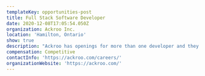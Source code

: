 ```yaml
---
templateKey: opportunities-post
title: Full Stack Software Developer
date: 2020-12-08T17:05:54.050Z
organization: Ackroo Inc.
location: 'Hamilton, Ontario'
show: true
description: "Ackroo has openings for more than one developer and they are interested in hearing from people coming out of the software program at Mohawk College.\r\n\n\r\n\n**Requirements:**\r\n\n•    must have an entrepreneurial mindset instead of a punch-the-clock mindset\r\n\n•    must be concerned with the quality of the end product, not just the immediate task\r\n\n•    must not be afraid to speak up and share ideas\r\n\n•    must be able to look at a problem holistically and identify \rways to solve it\n\n\r\n\n**Preferred Assets:**\r\n\n•    co-op job experience as a developer\r\n\n•    familiarity with Node, Angular, React, or Ruby\r\n\n\r\n\nTo submit your resume, go to Ackroo’s Careers page at <https://ackroo.com/careers/>"
compensation: Competitive
contactInfo: 'https://ackroo.com/careers/'
organizationWebsite: 'https://ackroo.com/'
---
```


